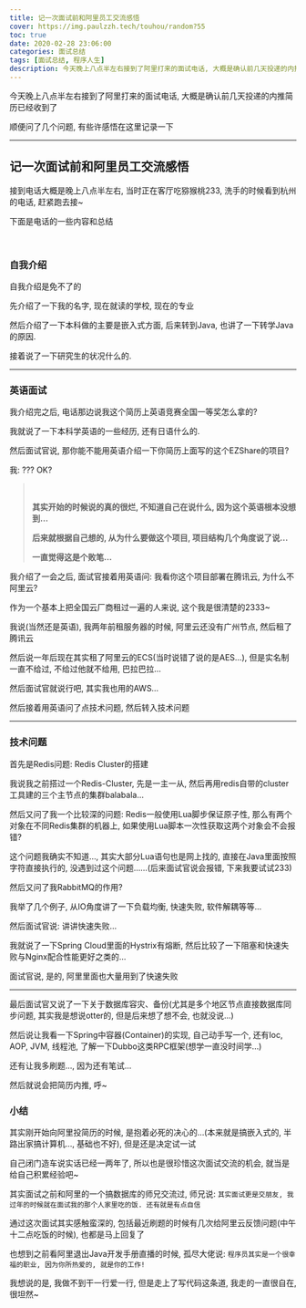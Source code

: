 ```yaml
---
title: 记一次面试前和阿里员工交流感悟
cover: https://img.paulzzh.tech/touhou/random?55
toc: true
date: 2020-02-28 23:06:00
categories: 面试总结
tags: [面试总结, 程序人生]
description: 今天晚上八点半左右接到了阿里打来的面试电话, 大概是确认前几天投递的内推简历已经收到了. 顺便问了几个问题, 有些许感悟在这里记录一下.
---
```


今天晚上八点半左右接到了阿里打来的面试电话, 大概是确认前几天投递的内推简历已经收到了

顺便问了几个问题, 有些许感悟在这里记录一下

****

<!--more-->

## 记一次面试前和阿里员工交流感悟

接到电话大概是晚上八点半左右, 当时正在客厅吃猕猴桃233, 洗手的时候看到杭州的电话, 赶紧跑去接~

下面是电话的一些内容和总结

<br/>

### 自我介绍

自我介绍是免不了的

先介绍了一下我的名字, 现在就读的学校, 现在的专业

然后介绍了一下本科做的主要是嵌入式方面, 后来转到Java, 也讲了一下转学Java的原因.

接着说了一下研究生的状况什么的.

****

### 英语面试

我介绍完之后, 电话那边说我这个简历上英语竞赛全国一等奖怎么拿的?

我就说了一下本科学英语的一些经历, 还有日语什么的.

然后面试官说, 那你能不能用英语介绍一下你简历上面写的这个EZShare的项目?

我: ??? OK?

><br/>
>
>**其实开始的时候说的真的很烂, 不知道自己在说什么, 因为这个英语根本没想到…**
>
>**后来就根据自己想的, 从为什么要做这个项目, 项目结构几个角度说了说…**
>
>**一直觉得这是个败笔…**

我介绍了一会之后, 面试官接着用英语问: 我看你这个项目部署在腾讯云, 为什么不阿里云?

作为一个基本上把全国云厂商租过一遍的人来说, 这个我是很清楚的2333~

我说(当然还是英语), 我两年前租服务器的时候, 阿里云还没有广州节点, 然后租了腾讯云

然后说一年后现在其实租了阿里云的ECS(当时说错了说的是AES…), 但是实名制一直不给过, 不给过他就不给用, 巴拉巴拉…

然后面试官就说行吧, 其实我也用的AWS…

然后接着用英语问了点技术问题, 然后转入技术问题

****

### 技术问题

首先是Redis问题: Redis Cluster的搭建

我说我之前搭过一个Redis-Cluster, 先是一主一从, 然后再用redis自带的cluster工具建的三个主节点的集群balabala…

然后又问了我一个比较深的问题: Redis一般使用Lua脚步保证原子性, 那么有两个对象在不同Redis集群的机器上, 如果使用Lua脚本一次性获取这两个对象会不会报错?

这个问题我确实不知道…, 其实大部分Lua语句也是网上找的, 直接在Java里面按照字符直接执行的, 没遇到过这个问题……(后来面试官说会报错, 下来我要试试233)

然后又问了我RabbitMQ的作用?

我举了几个例子, 从IO角度讲了一下负载均衡, 快速失败, 软件解耦等等…

然后面试官说: 讲讲快速失败…

我就说了一下Spring Cloud里面的Hystrix有熔断, 然后比较了一下阻塞和快速失败与Nginx配合性能更好之类的…

面试官说, 是的, 阿里里面也大量用到了快速失败

****

最后面试官又说了一下关于数据库容灾、备份(尤其是多个地区节点直接数据库同步问题, 其实我是想说otter的, 但是后来想了想不会, 也就没说…)

然后说让我看一下Spring中容器(Container)的实现, 自己动手写一个, 还有Ioc, AOP, JVM, 线程池, 了解一下Dubbo这类RPC框架(想学一直没时间学…)

还有让我多刷题…, 因为还有笔试…

然后就说会把简历内推, 呼~

### 小结

其实刚开始向阿里投简历的时候, 是抱着必死的决心的…(本来就是搞嵌入式的, 半路出家搞计算机…, 基础也不好), 但是还是决定试一试

自己闭门造车说实话已经一两年了, 所以也是很珍惜这次面试交流的机会, 就当是给自己积累经验吧~

其实面试之前和阿里的一个搞数据库的师兄交流过, 师兄说: `其实面试更是交朋友, 我过年的时候就在面试我的那个人家里吃的饭. 还有就是有点自信`

通过这次面试其实感触蛮深的, 包括最近刷题的时候有几次给阿里云反馈问题(中午十二点吃饭的时候), 也都是马上回复了

也想到之前看阿里退出Java开发手册直播的时候, 孤尽大佬说: `程序员其实是一个很幸福的职业, 因为你所热爱的, 就是你的工作! `

我想说的是, 我做不到干一行爱一行, 但是走上了写代码这条道, 我走的一直很自在, 很坦然~

<br/>